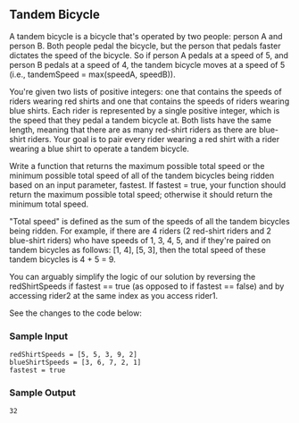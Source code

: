 
## Tandem Bicycle

A tandem bicycle is a bicycle that's operated by two people: person A and
person B. Both people pedal the bicycle, but the person that pedals faster
dictates the speed of the bicycle. So if person A pedals at a speed of
5, and person B pedals at a speed of 4, the tandem
bicycle moves at a speed of 5 (i.e.,
tandemSpeed = max(speedA, speedB)).

You're given two lists of positive integers: one that contains the speeds of
riders wearing red shirts and one that contains the speeds of riders wearing
blue shirts. Each rider is represented by a single positive integer, which is
the speed that they pedal a tandem bicycle at. Both lists have the same
length, meaning that there are as many red-shirt riders as there are
blue-shirt riders. Your goal is to pair every rider wearing a red shirt with a
rider wearing a blue shirt to operate a tandem bicycle.

Write a function that returns the maximum possible total speed or the minimum
possible total speed of all of the tandem bicycles being ridden based on an
input parameter, fastest. If fastest = true, your
function should return the maximum possible total speed; otherwise it should
return the minimum total speed.

"Total speed" is defined as the sum of the speeds of all the tandem bicycles
being ridden. For example, if there are 4 riders (2 red-shirt riders and 2
blue-shirt riders) who have speeds of 1, 3, 4, 5, and if they're
paired on tandem bicycles as follows: [1, 4], [5, 3], then the
total speed of these tandem bicycles is 4 + 5 = 9.

You can arguably simplify the logic of our solution by reversing the
redShirtSpeeds if fastest == true (as opposed to if
fastest == false) and by accessing rider2 at the
same index as you access rider1.

See the changes to the code below:

### Sample Input
```
redShirtSpeeds = [5, 5, 3, 9, 2]
blueShirtSpeeds = [3, 6, 7, 2, 1] 
fastest = true
```

### Sample Output
```
32
```
